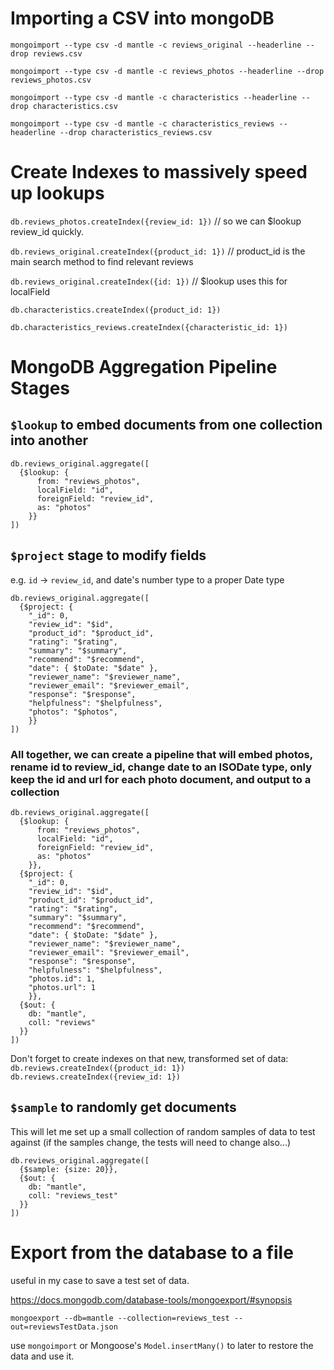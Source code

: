 # Importing a CSV into mongoDB
`mongoimport --type csv -d mantle -c reviews_original --headerline --drop reviews.csv`

`mongoimport --type csv -d mantle -c reviews_photos --headerline --drop reviews_photos.csv`

`mongoimport --type csv -d mantle -c characteristics --headerline --drop characteristics.csv`

`mongoimport --type csv -d mantle -c characteristics_reviews --headerline --drop characteristics_reviews.csv`

# Create Indexes to massively speed up lookups

`db.reviews_photos.createIndex({review_id: 1})` // so we can $lookup review_id quickly.

`db.reviews_original.createIndex({product_id: 1})` // product_id is the main search method to find relevant reviews

`db.reviews_original.createIndex({id: 1})` // $lookup uses this for localField

`db.characteristics.createIndex({product_id: 1})`

`db.characteristics_reviews.createIndex({characteristic_id: 1})`

# MongoDB Aggregation Pipeline Stages

## `$lookup` to embed documents from one collection into another

```
db.reviews_original.aggregate([
  {$lookup: {
      from: "reviews_photos",
      localField: "id",
      foreignField: "review_id",
      as: "photos"
    }}
])
```
## `$project` stage to modify fields 
e.g. `id` -> `review_id`, and date's number type to a proper Date type

```
db.reviews_original.aggregate([
  {$project: {
    "_id": 0,
    "review_id": "$id",
    "product_id": "$product_id",
    "rating": "$rating",
    "summary": "$summary",
    "recommend": "$recommend",
    "date": { $toDate: "$date" },
    "reviewer_name": "$reviewer_name",
    "reviewer_email": "$reviewer_email",
    "response": "$response",
    "helpfulness": "$helpfulness",
    "photos": "$photos",
    }}
])
```

### All together, we can create a pipeline that will embed photos, rename id to review_id, change date to an ISODate type, only keep the id and url for each photo document, and output to a collection

```
db.reviews_original.aggregate([
  {$lookup: {
      from: "reviews_photos",
      localField: "id",
      foreignField: "review_id",
      as: "photos"
    }},
  {$project: {
    "_id": 0,
    "review_id": "$id",
    "product_id": "$product_id",
    "rating": "$rating",
    "summary": "$summary",
    "recommend": "$recommend",
    "date": { $toDate: "$date" },
    "reviewer_name": "$reviewer_name",
    "reviewer_email": "$reviewer_email",
    "response": "$response",
    "helpfulness": "$helpfulness",
    "photos.id": 1,
    "photos.url": 1
    }},
  {$out: {
    db: "mantle", 
    coll: "reviews"
  }}
])
```
Don't forget to create indexes on that new, transformed set of data:
`db.reviews.createIndex({product_id: 1})`
`db.reviews.createIndex({review_id: 1})`

## `$sample` to randomly get documents
This will let me set up a small collection of random samples of data to test against (if the samples change, the tests will need to change also...)

```
db.reviews_original.aggregate([
  {$sample: {size: 20}},
  {$out: {
    db: "mantle", 
    coll: "reviews_test"
  }}
])
```

# Export from the database to a file 

useful in my case to save a test set of data.

https://docs.mongodb.com/database-tools/mongoexport/#synopsis

`mongoexport --db=mantle --collection=reviews_test --out=reviewsTestData.json`

use `mongoimport` or Mongoose's `Model.insertMany()` to later to restore the data and use it.

